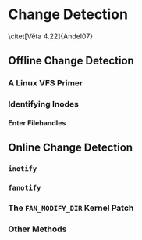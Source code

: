 # Change Detection

\citet[Věta 4.22]{Andel07}

## Offline Change Detection

### A Linux VFS Primer

### Identifying Inodes

#### Enter Filehandles

## Online Change Detection

### `inotify`

### `fanotify`

### The `FAN_MODIFY_DIR` Kernel Patch

### Other Methods
